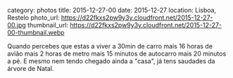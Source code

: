 category: photos 
title: 2015-12-27-00
date: 2015-12-27
location: Lisboa, Restelo
photo_url: https://d22fkxs2pw9y3y.cloudfront.net/2015-12-27-00.jpg
thumbnail_url: https://d22fkxs2pw9y3y.cloudfront.net/2015-12-27-00-thumbnail.webp

Quando percebes que estas a viver a 30min de carro mais 16 horas de avião mais 2 horas de metro mais 15 minutos de autocarro mais 20 minutos a pé. E mesmo nem tendo chegado ainda a "casa", já tens saudades da árvore de Natal.                  